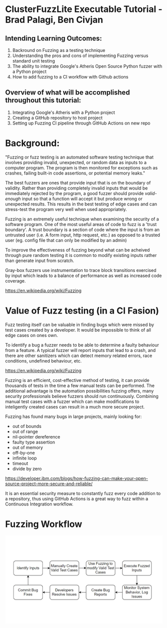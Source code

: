 # ClusterFuzzLite Executable Tutorial - Brad Palagi, Ben Civjan

## Intending Learning Outcomes:
1. Backround on Fuzzing as a testing technique
2. Understanding the pros and cons of implementing Fuzzing versus standard unit testing
3. The ability to integrate Google's Atheris Open Source Python fuzzer with a Python project
4. How to add fuzzing to a CI workflow with Github actions

## Overview of what will be accomplished throughout this tutorial:

1. Integrating Google's Atheris with a Python project
2. Creating a GitHub repository to host project
3. Setting up Fuzzing CI pipeline through GitHub Actions on new repo

# Background:

"Fuzzing or fuzz testing is an automated software testing technique that involves providing invalid, unexpected, or random data as inputs to a computer program. The program is then monitored for exceptions such as crashes, failing built-in code assertions, or potential memory leaks."

The best fuzzers are ones that provide input that is on the boundary of validity. Rather than providing completely invalid inputs that would be immediately rejected by the program, a good fuzzer should provide *valid-enough* input so that a function will accept
it but produce wrong or unexpected results. This results in the best testing of edge cases and can stress-test the program very well
when used appropriately.

Fuzzing is an extremely useful technique when examining the security of a software program. One of the most useful areas of code to
fuzz is a 'trust boundary'. A trust boundary is a section of code where the input is from an untrusted user (i.e. A form input, http request, etc.) as opposed to a trusted user (eg. config file that can only be modified by an admin)

To improve the effectiveness of fuzzing beyond what can be acheived through pure random testing it is common to modify existing inputs rather than generate input from scratch.

Gray-box fuzzers use instrumentation to trace block transitions exercised by input which leads to a balance of performance as well as increased code coverage.

https://en.wikipedia.org/wiki/Fuzzing



# Value of Fuzz testing (in a CI Fasion)

Fuzz testing itself can be valuable in finding bugs which were missed by test cases created by a developer. It would be impossible to think of all edge cases on ones own. 

To identify a bug a fuzzer needs to be able to determine a faulty behaviour from a feature. A typical fuzzer will report inputs that lead to a crash, and there are other sanitizers which can detect memory related errors, race conditions, undefined behaviour, etc.

https://en.wikipedia.org/wiki/Fuzzing


Fuzzing is an efficient, cost-effective method of testing, it can provide thousands of tests in the time a few manual tests can be performed. The additional advantage is the automation possibilities fuzzing offers, many security professionals believe fuzzers should run continuously. Combining manual test cases with a fuzzer which can make modifications to inteligently created cases can result in a much more secure project.

Fuzzing has found many bugs in large projects, mainly looking for: 
- out of bounds
- out of range
- nil-pointer dereference
- faulty type assertion
- out of memory
- off-by-one
- infinite loop
- timeout
- divide by zero

https://developer.ibm.com/blogs/how-fuzzing-can-make-your-open-source-project-more-secure-and-reliable/ 

It is an essential security measure to constantly fuzz every code addition to a repository, thus using GitHub Actions is a great way to fuzz within a Continuous Integration workflow.

# Fuzzing Workflow

![Fuzzing Flowchart](FuzzFlowchartV1.jpg)

